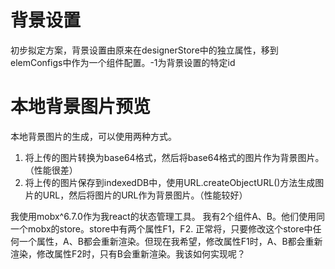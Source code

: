 # 背景设置

初步拟定方案，背景设置由原来在designerStore中的独立属性，移到elemConfigs中作为一个组件配置。-1为背景设置的特定id

# 本地背景图片预览

本地背景图片的生成，可以使用两种方式。

1. 将上传的图片转换为base64格式，然后将base64格式的图片作为背景图片。（性能很差）
2. 将上传的图片保存到indexedDB中，使用URL.createObjectURL()方法生成图片的URL，然后将图片的URL作为背景图片。（性能较好）

我使用mobx^6.7.0作为我react的状态管理工具。 我有2个组件A、B。他们使用同一个mobx的store。store中有两个属性F1，F2.
正常将，只要修改这个store中任何一个属性，A、B都会重新渲染。但现在我希望，修改属性F1时，A、B都会重新渲染，修改属性F2时，只有B会重新渲染。我该如何实现呢？



